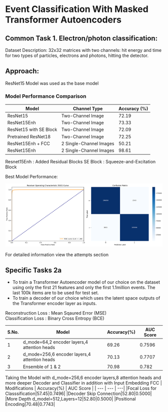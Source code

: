 # Event Classification With Masked Transformer Autoencoders

## Common Task 1. Electron/photon classification:
Dataset Description: 32x32 matrices with two channels: hit energy and time for two types of
particles, electrons and photons, hitting the detector.

## Approach:
ResNet15 Model was used as the base model

### Model Performance Comparison

| Model                         | Channel Type            | Accuracy (%) |
|--------------------------------|-------------------------|-------------|
| ResNet15                      | Two-Channel Image       | 72.19       |
| ResNet15Enh                   | Two-Channel Image       | 73.33       |
| ResNet15 with SE Block        | Two-Channel Image       | 72.09       |
| Pretrained ResNet18           | Two-Channel Image       | 72.25       |
| ResNet15Enh + FCC             | 2 Single-Channel Images | 50.21       |
| ResNet15Enh                   | 2 Single-Channel Images | 98.61       |

Resnet15Enh : Added Residual Blocks
SE Block : Squeeze-and-Excitation Block

Best Model Performance:
<div align="center">
  <img src="https://github.com/arshian11/CMS-Event-Classification/blob/main/assets/con_mat_8.png" alt="Result Image" width="700">
  <br>
</div>

For detailed information view the attempts section

## Specific Tasks 2a
- To train a Transformer Autoencoder model of our choice on the dataset using only the first 21 features and only the first 1.1million events. The last 100k items are to be used for test set.
- To train a decoder of our choice which uses the latent space outputs of the Transformer encoder layer as inputs.

Reconstruction Loss : Mean Sqaured Error (MSE)<br>
Classification Loss : Binary Cross Entropy (BCE)<br>

| S.No. | Model | Accuracy(%) | AUC Score |
| --- | --- | --- | ---| 
|1|d_mode=64,2 encoder layers,4 attention heads|69.26| 0.7596|
|2|d_mode=256,6 encoder layers,4 attention heads|70.13| 0.7707|
|3|Ensemble of 1 & 2|70.98|0.782|


Taking the Model with d_mode=256,6 encoder layers,8 attention heads and more deeper Decoder and Classifier in addition with Input Embedding FCC
| Modifications | Accuracy(%) | AUC Score |
| --- | --- | ---| 
|Focal Loss for Classsification|57.45|0.7496|
|Decoder Skip Connection|52.80|0.5000|
|More Depth d_model=512,Layers=12|52.80|0.5000|
|Positional Encoding|70.48|0.7743|

